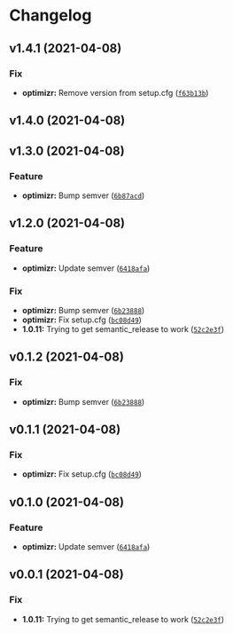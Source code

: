 # Changelog

<!--next-version-placeholder-->

## v1.4.1 (2021-04-08)
### Fix
* **optimizr:** Remove version from setup.cfg ([`f63b13b`](https://github.com/joeriddles/optimizr/commit/f63b13bac2739f23e4f57306fc032586f822c60f))

## v1.4.0 (2021-04-08)


## v1.3.0 (2021-04-08)
### Feature
* **optimizr:** Bump semver ([`6b87acd`](https://github.com/joeriddles/optimizr/commit/6b87acd25ceef559748d1e29926a490487b903ad))

## v1.2.0 (2021-04-08)
### Feature
* **optimizr:** Update semver ([`6418afa`](https://github.com/joeriddles/optimizr/commit/6418afa26ecad105f5daabf49ad087e37e208fe1))

### Fix
* **optimizr:** Bump semver ([`6b23888`](https://github.com/joeriddles/optimizr/commit/6b23888ed280ecc66ccc3610f3f6858d6539bf36))
* **optimizr:** Fix setup.cfg ([`bc08d49`](https://github.com/joeriddles/optimizr/commit/bc08d49b5572edb75b1f4a1b4447655246c52942))
* **1.0.11:** Trying to get semantic_release to work ([`52c2e3f`](https://github.com/joeriddles/optimizr/commit/52c2e3f0935871bdf27d0d26b59f36c0a5d0c6e9))

## v0.1.2 (2021-04-08)
### Fix
* **optimizr:** Bump semver ([`6b23888`](https://github.com/joeriddles/optimizr/commit/6b23888ed280ecc66ccc3610f3f6858d6539bf36))

## v0.1.1 (2021-04-08)
### Fix
* **optimizr:** Fix setup.cfg ([`bc08d49`](https://github.com/joeriddles/optimizr/commit/bc08d49b5572edb75b1f4a1b4447655246c52942))

## v0.1.0 (2021-04-08)
### Feature
* **optimizr:** Update semver ([`6418afa`](https://github.com/joeriddles/optimizr/commit/6418afa26ecad105f5daabf49ad087e37e208fe1))

## v0.0.1 (2021-04-08)
### Fix
* **1.0.11:** Trying to get semantic_release to work ([`52c2e3f`](https://github.com/joeriddles/optimizr/commit/52c2e3f0935871bdf27d0d26b59f36c0a5d0c6e9))
